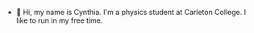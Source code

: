 - 👋 Hi, my name is Cynthia. I'm a physics student at Carleton College. I like to run in my free time.

<!---
cynthiaNiaz/cynthiaNiaz is a ✨ special ✨ repository because its `README.md` (this file) appears on your GitHub profile.
You can click the Preview link to take a look at your changes.
--->
